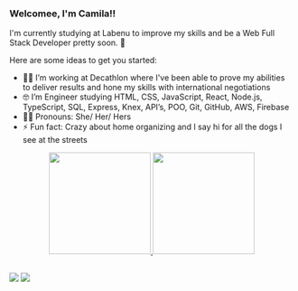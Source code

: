 ### Welcomee, I'm Camila!! 
I'm currently studying at Labenu to improve my  skills and be a Web Full Stack Developer pretty soon. 👋

Here are some ideas to get you started:

- 👩‍💻 I’m working at Decathlon where I've been able to prove my abilities to deliver results and hone my skills with international negotiations
- 🤓 I’m Engineer studying HTML, CSS, JavaScript, React, Node.js, TypeScript, SQL, Express, Knex, API’s, POO, Git, GitHub, AWS, Firebase
- 💁‍♀️ Pronouns: She/ Her/ Hers
- ⚡ Fun fact: Crazy about home organizing and I say hi for all the dogs I see at the streets


<div align="center">
  <a href="https://github.com/camilareimberg">
  <img height="180em" src="https://github-readme-stats.vercel.app/api?username=camilareimberg&show_icons=true&theme=dracula&include_all_commits=true&count_private=true"/>
  <img height="180em" src="https://github-readme-stats.vercel.app/api/top-langs/?username=camilareimberg&layout=compact&langs_count=7&theme=dracula"/>
</div>

##
<div>
<a href="https://www.linkedin.com/in/camila-reimberg/" target="_blank"><img src="https://img.shields.io/badge/-LinkedIn-%230077B5?style=for-the-badge&logo=linkedin&logoColor=white" target="_blank"></a> 
  <a href="https://instagram.com/camilareimberg" target="_blank"><img src="https://img.shields.io/badge/-Instagram-%23E4405F?style=for-the-badge&logo=instagram&logoColor=white" target="_blank"></a>
    
</div>
